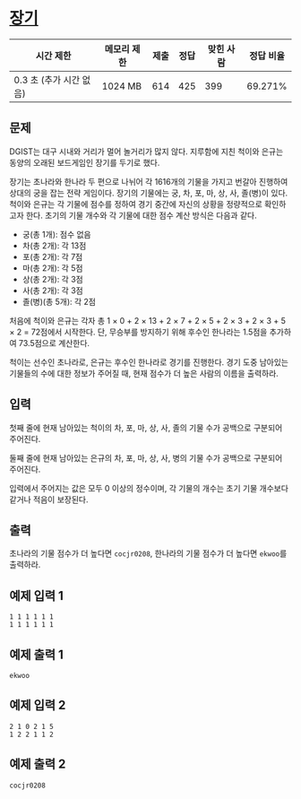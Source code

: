 # [장기](https://www.acmicpc.net/problem/32684)

| 시간 제한 | 메모리 제한 | 제출 | 정답 | 맞힌 사람 | 정답 비율 |
| --- | --- | --- | --- | --- | --- |
| 0.3 초 (추가 시간 없음) | 1024 MB | 614 | 425 | 399 | 69.271% |

## 문제

DGIST는 대구 시내와 거리가 멀어 놀거리가 많지 않다. 지루함에 지친 척이와 은규는 동양의 오래된 보드게임인 장기를 두기로 했다.

장기는 초나라와 한나라 두 편으로 나뉘어 각 16$16$개의 기물을 가지고 번갈아 진행하여 상대의 궁을 잡는 전략 게임이다. 장기의 기물에는 궁, 차, 포, 마, 상, 사, 졸(병)이 있다. 척이와 은규는 각 기물에 점수를 정하여 경기 중간에 자신의 상황을 정량적으로 확인하고자 한다. 초기의 기물 개수와 각 기물에 대한 점수 계산 방식은 다음과 같다.

- 궁(총 1개): 점수 없음
- 차(총 2개): 각 13점
- 포(총 2개): 각 7점
- 마(총 2개): 각 5점
- 상(총 2개): 각 3점
- 사(총 2개): 각 3점
- 졸(병)(총 5개): 각 2점

처음에 척이와 은규는 각자 총 1 × 0 + 2 × 13 +  2 × 7 + 2 × 5 + 2 × 3 + 2 × 3 + 5 × 2 = 72점에서 시작한다. 단, 무승부를 방지하기 위해 후수인 한나라는 1.5점을 추가하여 73.5점으로 계산한다.

척이는 선수인 초나라로, 은규는 후수인 한나라로 경기를 진행한다. 경기 도중 남아있는 기물들의 수에 대한 정보가 주어질 때, 현재 점수가 더 높은 사람의 이름을 출력하라.

## 입력

첫째 줄에 현재 남아있는 척이의 차, 포, 마, 상, 사, 졸의 기물 수가 공백으로 구분되어 주어진다.

둘째 줄에 현재 남아있는 은규의 차, 포, 마, 상, 사, 병의 기물 수가 공백으로 구분되어 주어진다.

입력에서 주어지는 값은 모두 0 이상의 정수이며, 각 기물의 개수는 초기 기물 개수보다 같거나 적음이 보장된다.

## 출력

초나라의 기물 점수가 더 높다면 `cocjr0208`, 한나라의 기물 점수가 더 높다면 `ekwoo`를 출력하라.

## 예제 입력 1

```
1 1 1 1 1 1
1 1 1 1 1 1

```

## 예제 출력 1

```
ekwoo

```

## 예제 입력 2

```
2 1 0 2 1 5
1 2 2 1 1 2

```

## 예제 출력 2

```
cocjr0208
```

